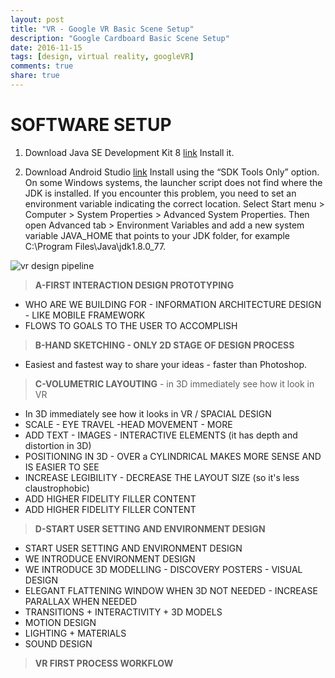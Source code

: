 ```yaml
---
layout: post
title: "VR - Google VR Basic Scene Setup"
description: "Google Cardboard Basic Scene Setup"
date: 2016-11-15
tags: [design, virtual reality, googleVR]
comments: true
share: true
---
```

# SOFTWARE SETUP

1. Download Java SE Development Kit 8 [link](http://www.oracle.com/technetwork/java/javase/downloads/jdk8-downloads-2133151.html)
Install it.

2. Download Android Studio [link](https://developers.google.com/vr/unity/get-started-android)
Install using the “SDK Tools Only” option.
On some Windows systems, the launcher script does not find where the JDK is installed. If you encounter this problem, you need to set an environment variable indicating the correct location.
Select Start menu > Computer > System Properties > Advanced System Properties. Then open Advanced tab > Environment Variables and add a new system variable JAVA_HOME that points to your JDK folder, for example C:\Program Files\Java\jdk1.8.0_77.

![vr design pipeline](https://cloud.githubusercontent.com/assets/17754060/20030750/c3aa4aca-a341-11e6-8a6b-43e3016bf750.png)

> **A-FIRST INTERACTION DESIGN PROTOTYPING**

  * WHO ARE WE BUILDING FOR - INFORMATION ARCHITECTURE DESIGN - LIKE MOBILE FRAMEWORK
  * FLOWS TO GOALS TO THE USER TO ACCOMPLISH

> **B-HAND SKETCHING - ONLY 2D STAGE OF DESIGN PROCESS**

  * Easiest and fastest way to share your ideas - faster than Photoshop.
  
> **C-VOLUMETRIC LAYOUTING** - in 3D immediately see how it look in VR

  * In 3D immediately see how it looks in VR / SPACIAL DESIGN
  * SCALE - EYE TRAVEL -HEAD MOVEMENT - MORE
  * ADD TEXT - IMAGES - INTERACTIVE ELEMENTS (it has depth and distortion in 3D)
  * POSITIONING IN 3D - OVER a CYLINDRICAL MAKES MORE SENSE AND IS EASIER TO SEE
  * INCREASE LEGIBILITY - DECREASE THE LAYOUT SIZE (so it's less claustrophobic)
  * ADD HIGHER FIDELITY FILLER CONTENT
  * ADD HIGHER FIDELITY FILLER CONTENT

> **D-START USER SETTING AND ENVIRONMENT DESIGN**

  * START USER SETTING AND ENVIRONMENT DESIGN
  * WE INTRODUCE ENVIRONMENT DESIGN
  * WE INTRODUCE 3D MODELLING - DISCOVERY POSTERS - VISUAL DESIGN
  * ELEGANT FLATTENING WINDOW WHEN 3D NOT NEEDED - INCREASE PARALLAX WHEN NEEDED
  * TRANSITIONS + INTERACTIVITY + 3D MODELS
  * MOTION DESIGN
  * LIGHTING + MATERIALS
  * SOUND DESIGN

> **VR FIRST PROCESS WORKFLOW**
